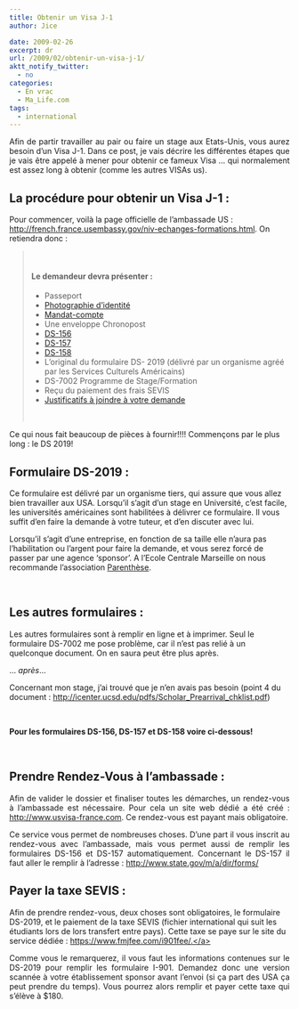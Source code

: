 ```yaml
---
title: Obtenir un Visa J-1
author: Jice

date: 2009-02-26
excerpt: dr
url: /2009/02/obtenir-un-visa-j-1/
aktt_notify_twitter:
  - no
categories:
  - En vrac
  - Ma_Life.com
tags:
  - international
---
```

<p style="text-align: justify;">
  Afin de partir travailler au pair ou faire un stage aux Etats-Unis, vous aurez besoin d&#8217;un Visa J-1. Dans ce post, je vais décrire les différentes étapes que je vais être appelé à mener pour obtenir ce fameux Visa &#8230; qui normalement est assez long à obtenir (comme les autres VISAs us).
</p>

<!--more-->

## La procédure pour obtenir un Visa J-1 :

Pour commencer, voilà la page officielle de l&#8217;ambassade US : <a title="Visa Stage ou au pair" href="http://french.france.usembassy.gov/niv-echanges-formations.html" target="_blank">http://french.france.usembassy.gov/niv-echanges-formations.html</a>. On retiendra donc :

> <br class="spacer_" />
> 
> #### <span class="Paragraph">Le demandeur devra présenter :</span>
> 
>   * Passeport
>   * [Photographie d&#8217;identité][1]
>   * [Mandat-compte][2]
>   * Une enveloppe Chronopost
>   * [DS-156][3]
>   * [DS-157][3]
>   * [DS-158][3]
>   * L’original du formulaire DS- 2019 (délivré par un organisme agréé par les Services Culturels Américains)
>   * DS-7002 Programme de Stage/Formation
>   * Reçu du paiement des frais SEVIS
>   * [Justificatifs à joindre à votre demande][4]
> 
> <br class="spacer_" />

Ce qui nous fait beaucoup de pièces à fournir!!!! Commençons par le plus long : le DS 2019!

## Formulaire DS-2019 :

Ce formulaire est délivré par un organisme tiers, qui assure que vous allez bien travailler aux USA. Lorsqu&#8217;il s&#8217;agit d&#8217;un stage en Université, c&#8217;est facile, les universités américaines sont habilitées à délivrer ce formulaire. Il vous suffit d&#8217;en faire la demande à votre tuteur, et d&#8217;en discuter avec lui.

Lorsqu&#8217;il s&#8217;agit d&#8217;une entreprise, en fonction de sa taille elle n&#8217;aura pas l&#8217;habilitation ou l&#8217;argent pour faire la demande, et vous serez forcé de passer par une agence &#8216;sponsor&#8217;. A l&#8217;Ecole Centrale Marseille on nous recommande l&#8217;association <a title="Parenthese" href="http://www.parenthese-paris.com/?page=aide" target="_blank">Parenthèse</a>.

<br class="spacer_" />

## Les autres formulaires :

Les autres formulaires sont à remplir en ligne et à imprimer. Seul le formulaire DS-7002 me pose problème, car il n&#8217;est pas relié à un quelconque document. On en saura peut être plus après.

&#8230; _après_&#8230;

Concernant mon stage, j&#8217;ai trouvé que je n&#8217;en avais pas besoin (point 4 du document : <a href="http://icenter.ucsd.edu/pdfs/Scholar_Prearrival_chklist.pdf" target="_blank">http://icenter.ucsd.edu/pdfs/Scholar_Prearrival_chklist.pdf</a>)

<br class="spacer_" />

**Pour les formulaires DS-156, DS-157 et DS-158 voire ci-dessous!**

<br class="spacer_" />

## Prendre Rendez-Vous à l&#8217;ambassade :

<p style="text-align: justify;">
  Afin de valider le dossier et finaliser toutes les démarches, un rendez-vous à l&#8217;ambassade est nécessaire. Pour cela un site web dédié a été créé : <a title="Prendre rendez-vous pour le visa" href="http://www.usvisa-france.com/visa-web/index.jsp?locale=fr_FR" target="_blank">http://www.usvisa-france.com</a>. Ce rendez-vous est payant mais obligatoire.
</p>

<p style="text-align: justify;">
  Ce service vous permet de nombreuses choses. D&#8217;une part il vous inscrit au rendez-vous avec l&#8217;ambassade, mais vous permet aussi de remplir les formulaires DS-156 et DS-157 automatiquement. Concernant le DS-157 il faut aller le remplir à l&#8217;adresse : <a title="Formulaires officiels visa" href="http://www.state.gov/m/a/dir/forms/" target="_blank">http://www.state.gov/m/a/dir/forms/</a>
</p>

## Payer la taxe SEVIS :

Afin de prendre rendez-vous, deux choses sont obligatoires, le formulaire DS-2019, et le paiement de la taxe SEVIS (fichier international qui suit les étudiants lors de lors transfert entre pays). Cette taxe se paye sur le site du service dédiée : <a title="Payer la taxe SEVIS" href="https://www.fmjfee.com/i901fee/" target="_blank">https://www.fmjfee.com/i901fee/.</a>

<p style="text-align: justify;">
  Comme vous le remarquerez, il vous faut les informations contenues sur le DS-2019 pour remplir les formulaire I-901. Demandez donc une version scannée à votre établissement sponsor avant l&#8217;envoi (si ça part des USA ça peut prendre du temps). Vous pourrez alors remplir et payer cette taxe qui s&#8217;élève à $180.
</p>

 [1]: http://french.france.usembassy.gov/photos.html
 [2]: http://french.france.usembassy.gov/niv-tarifs.html
 [3]: http://french.france.usembassy.gov/niv-formulaires.html
 [4]: http://french.france.usembassy.gov/niv-documents.html